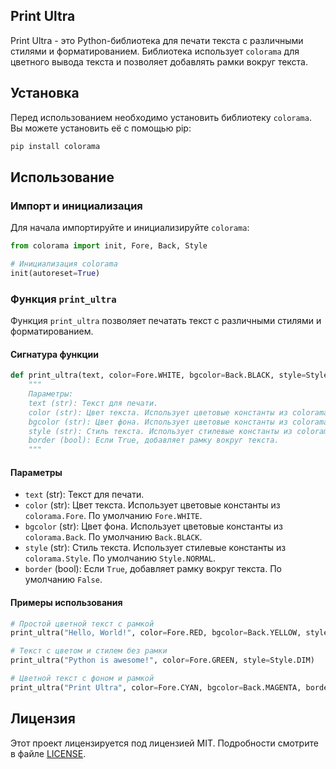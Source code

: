 ## Print Ultra

Print Ultra - это Python-библиотека для печати текста с различными стилями и форматированием. Библиотека использует `colorama` для цветного вывода текста и позволяет добавлять рамки вокруг текста.

## Установка

Перед использованием необходимо установить библиотеку `colorama`. Вы можете установить её с помощью pip:

```bash
pip install colorama
```

## Использование

### Импорт и инициализация

Для начала импортируйте и инициализируйте `colorama`:

```python
from colorama import init, Fore, Back, Style

# Инициализация colorama
init(autoreset=True)
```

### Функция `print_ultra`

Функция `print_ultra` позволяет печатать текст с различными стилями и форматированием.

#### Сигнатура функции

```python
def print_ultra(text, color=Fore.WHITE, bgcolor=Back.BLACK, style=Style.NORMAL, border=False):
    """
    Параметры:
    text (str): Текст для печати.
    color (str): Цвет текста. Использует цветовые константы из colorama.Fore.
    bgcolor (str): Цвет фона. Использует цветовые константы из colorama.Back.
    style (str): Стиль текста. Использует стилевые константы из colorama.Style.
    border (bool): Если True, добавляет рамку вокруг текста.
    """
```

#### Параметры

- `text` (str): Текст для печати.
- `color` (str): Цвет текста. Использует цветовые константы из `colorama.Fore`. По умолчанию `Fore.WHITE`.
- `bgcolor` (str): Цвет фона. Использует цветовые константы из `colorama.Back`. По умолчанию `Back.BLACK`.
- `style` (str): Стиль текста. Использует стилевые константы из `colorama.Style`. По умолчанию `Style.NORMAL`.
- `border` (bool): Если `True`, добавляет рамку вокруг текста. По умолчанию `False`.

#### Примеры использования

```python
# Простой цветной текст с рамкой
print_ultra("Hello, World!", color=Fore.RED, bgcolor=Back.YELLOW, style=Style.BRIGHT, border=True)

# Текст с цветом и стилем без рамки
print_ultra("Python is awesome!", color=Fore.GREEN, style=Style.DIM)

# Цветной текст с фоном и рамкой
print_ultra("Print Ultra", color=Fore.CYAN, bgcolor=Back.MAGENTA, border=True)
```

## Лицензия

Этот проект лицензируется под лицензией MIT. Подробности смотрите в файле [LICENSE](LICENSE).
